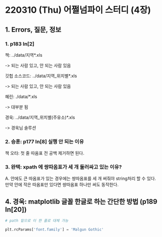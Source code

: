# 220310 (Thu) 어쩔넘파이 스터디 (4장)



## 1. Errors, 질문, 정보



### 1. p183 In[2]

책: ../data/지역*.xls

-> 되는 사람 있고, 안 되는 사람 있음

깃헙 소스코드: ../data/지역_위치별*.xls

-> 되는 사람 있고, 안 되는 사람 있음

혜린: ./data/*.xls

-> 대부분 됨

경욱: ../data/지역_위치별(주유소)*.xls

-> 경욱님 솔루션



### 2. 승훈: p177 In[8] 실행 안 되는 이유

책 오타: 첫 줄 따옴표 전 공백 제거하면 된다.



### 3. 완택: xpath 에 쌍따옴표가 세 개 둘러싸고 있는 이유?

A. 안에도 큰 따옴표가 있는 경우에는 쌍따옴표를 세 개 써줘야 string처리 할 수 있다. 만약 안에 작은 따옴표만 있다면 쌍따옴표 하나만 써도 동작한다.



## 4. 경욱: matplotlib 글꼴 한글로 하는 간단한 방법 (p189 In[20])

```python
# path 밑으로 이 한 줄로 대체 가능

plt.rcParams['font.family'] = 'Malgun Gothic'
```

